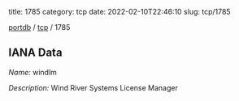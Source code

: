 title: 1785
category: tcp
date: 2022-02-10T22:46:10
slug: tcp/1785

[portdb](/) / [tcp](/category/tcp.html) / 1785


## IANA Data

_Name:_ windlm

_Description:_ Wind River Systems License Manager

